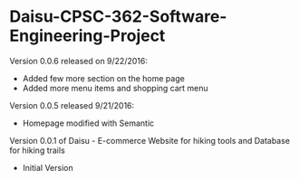 # Daisu-CPSC-362-Software-Engineering-Project

Version 0.0.6 released on 9/22/2016:
- Added few more section on the home page  
- Added more menu items and shopping cart menu

Version 0.0.5 released 9/21/2016: 
  - Homepage modified with Semantic 

Version 0.0.1 of Daisu - E-commerce Website for hiking tools and Database for hiking trails
  - Initial Version
